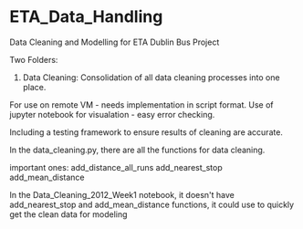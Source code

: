 # ETA_Data_Handling
Data Cleaning and Modelling for ETA Dublin Bus Project

Two Folders: 

1. Data Cleaning: 
Consolidation of all data cleaning processes into one place. 

For use on remote VM - needs implementation in script format. 
Use of jupyter notebook for visualation - easy error checking. 

Including a testing framework to ensure results of cleaning are 
accurate. 

In the data_cleaning.py, there are all the functions for data cleaning. 

important ones: 
add_distance_all_runs
add_nearest_stop
add_mean_distance 



In the Data_Cleaning_2012_Week1 notebook, it doesn't have add_nearest_stop
and add_mean_distance  functions, it could use to quickly get the clean data for modeling 



